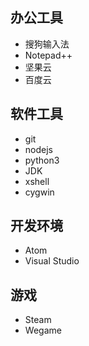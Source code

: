 ## 办公工具
- 搜狗输入法
- Notepad++
- 坚果云
- 百度云

## 软件工具
- git
- nodejs
- python3
- JDK
- xshell
- cygwin

## 开发环境
- Atom
- Visual Studio 

## 游戏
- Steam
- Wegame
